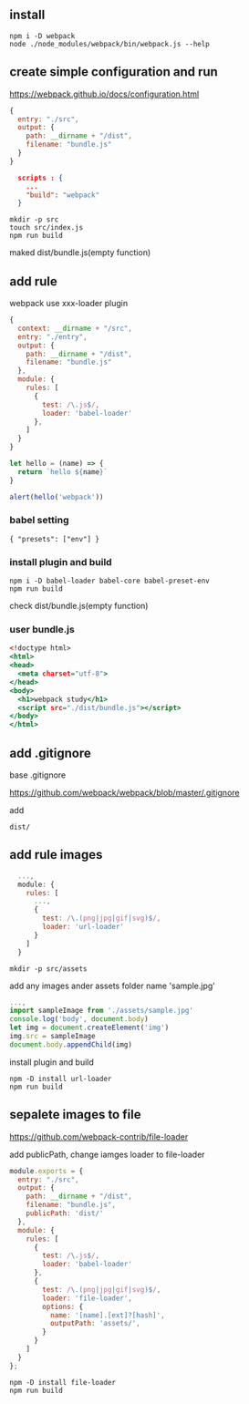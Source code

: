 ## install
```
npm i -D webpack
node ./node_modules/webpack/bin/webpack.js --help
```

## create simple configuration and run

https://webpack.github.io/docs/configuration.html

```webpack.config.js
{
  entry: "./src",
  output: {
    path: __dirname + "/dist",
    filename: "bundle.js"
  }
}
```

```package.json
  scripts : {
    ...
    "build": "webpack"
  }
```

```
mkdir -p src
touch src/index.js
npm run build
```

maked dist/bundle.js(empty function)

## add rule

webpack use xxx-loader plugin

```webpack.config.js
{
  context: __dirname + "/src",
  entry: "./entry",
  output: {
    path: __dirname + "/dist",
    filename: "bundle.js"
  },
  module: {
    rules: [
      {
        test: /\.js$/,
        loader: 'babel-loader'
      },
    ]
  }
}
```

```src/index.js
let hello = (name) => {
  return `hello ${name}`
}

alert(hello('webpack'))
```

### babel setting
```.babelrc
{ "presets": ["env"] }
```

### install plugin and build
```
npm i -D babel-loader babel-core babel-preset-env
npm run build
```

check dist/bundle.js(empty function)

### user bundle.js

```index.html
<!doctype html>
<html>
<head>
  <meta charset="utf-8">
</head>
<body>
  <h1>webpack study</h1>
  <script src="./dist/bundle.js"></script>
</body>
</html>
```

## add .gitignore
base .gitignore

https://github.com/webpack/webpack/blob/master/.gitignore

add
```
dist/
```

## add rule images
```webpack.config.js
  ...,
  module: {
    rules: [
      ...,
      {
        test: /\.(png|jpg|gif|svg)$/,
        loader: 'url-loader'
      }
    ]
  }
```

```
mkdir -p src/assets
```

add any images ander assets folder name 'sample.jpg'

```src/index.js
...,
import sampleImage from './assets/sample.jpg'
console.log('body', document.body)
let img = document.createElement('img')
img.src = sampleImage
document.body.appendChild(img)
```

install plugin and build

```
npm -D install url-loader
npm run build
```

## sepalete images to file
https://github.com/webpack-contrib/file-loader

add publicPath, change iamges loader to file-loader

```webpack.config.js
module.exports = {
  entry: "./src",
  output: {
    path: __dirname + "/dist",
    filename: "bundle.js",
    publicPath: 'dist/'
  },
  module: {
    rules: [
      {
        test: /\.js$/,
        loader: 'babel-loader'
      },
      {
        test: /\.(png|jpg|gif|svg)$/,
        loader: 'file-loader',
        options: {
          name: '[name].[ext]?[hash]',
          outputPath: 'assets/',
        }
      }
    ]
  }
};
```

```
npm -D install file-loader
npm run build
```

